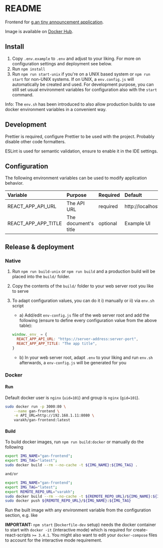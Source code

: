 # README

Frontend for [g.an tiny announcement application](https://github.com/v4rakh/gan).

Image is available on [Docker Hub](https://hub.docker.com/r/varakh/gan-frontend).

## Install

1. Copy `.env.example` to `.env` and adjust to your liking. For more on configuration settings and deployment see below.
2. Run `npm install`
3. Run `npm run start-unix` if you're on a UNIX based system or `npm run start` for non-UNIX systems. If on UNIX, a 
   `env.config.js` will automatically be created and used. For development purpose, you can still set usual environment 
   variables for configuration also with the `start` command.

Info: The `env.sh` has been introduced to also allow production builds to use docker environment variables in a
convenient way.

## Development

Prettier is required, configure Prettier to be used with the project. Probably disable other code formatters.

ESLint is used for semantic validation, ensure to enable it in the IDE settings.

## Configuration

The following environment variables can be used to modify application behavior.

| Variable             | Purpose               | Required      | Default                           |
|:---------------------|:----------------------|:--------------|:----------------------------------|
| REACT_APP_API_URL    | The API URL           | required      | http://localhost:8080             |
| REACT_APP_APP_TITLE  | The document's title  | optional      | Example UI                        |

## Release & deployment

### Native

1. Run `npm run build-unix` or `npm run build` and a production build will be placed into the `build/` folder.
2. Copy the contents of the `build/` folder to your web server root you like to serve
3. To adapt configuration values, you can do it i) manually or ii) via `env.sh` script
    * a) Add/edit `env-config.js` file of the web server root and add the following (ensure to define every configuration value from the above table):
    
    ```js
    window._env_ = {
      REACT_APP_API_URL: "https://server-address:server-port",
      REACT_APP_APP_TITLE: "The app title",
    }
    ```
   
   * b) In your web server root, adapt `.env` to your liking and run `env.sh` afterwards, a `env-config.js` will be generated for you
   
### Docker

#### Run

Default docker user is `nginx` (`uid=101`) and group is `nginx` (`gid=101`).

```sh
sudo docker run -p 3000:80 \
    --name gan-frontend \
    -e API_URL=http://192.168.1.11:8080 \
    varakh/gan-frontend:latest
```

#### Build

To build docker images, run `npm run build:docker` or manually do the following

```sh
export IMG_NAME="gan-frontend";
export IMG_TAG="latest";
sudo docker build --rm --no-cache -t ${IMG_NAME}:${IMG_TAG} .

and/or

export IMG_NAME="gan-frontend";
export IMG_TAG="latest";
export REMOTE_REPO_URL="varakh";
sudo docker build --rm --no-cache -t ${REMOTE_REPO_URL}/${IMG_NAME}:${IMG_TAG} .
sudo docker push ${REMOTE_REPO_URL}/${IMG_NAME}:${IMG_TAG}
```

Run the built image with any environment variable from the configuration section, e.g. like

**IMPORTANT:** `npm start` (`Dockerfile-dev` setup) needs the docker container to start with `docker -it` (interactive mode) 
which is required for create-react-scripts `>= 3.4.1`. You might also want to edit your `docker-compose` files to 
account for the interactive mode requirement.
